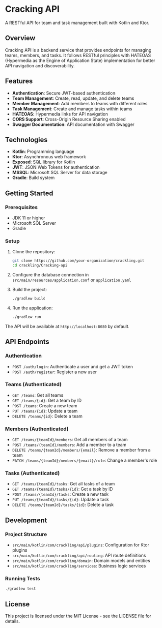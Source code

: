 # Cracking API

A RESTful API for team and task management built with Kotlin and Ktor.

## Overview

Cracking API is a backend service that provides endpoints for managing teams, members, and tasks. It follows RESTful principles with HATEOAS (Hypermedia as the Engine of Application State) implementation for better API navigation and discoverability.

## Features

- **Authentication**: Secure JWT-based authentication
- **Team Management**: Create, read, update, and delete teams
- **Member Management**: Add members to teams with different roles
- **Task Management**: Create and manage tasks within teams
- **HATEOAS**: Hypermedia links for API navigation
- **CORS Support**: Cross-Origin Resource Sharing enabled
- **Swagger Documentation**: API documentation with Swagger

## Technologies

- **Kotlin**: Programming language
- **Ktor**: Asynchronous web framework
- **Exposed**: SQL library for Kotlin
- **JWT**: JSON Web Tokens for authentication
- **MSSQL**: Microsoft SQL Server for data storage
- **Gradle**: Build system

## Getting Started

### Prerequisites

- JDK 11 or higher
- Microsoft SQL Server
- Gradle

### Setup

1. Clone the repository:
   ```bash
   git clone https://github.com/your-organization/crackling.git
   cd crackling/Cracking-api
   ```

2. Configure the database connection in `src/main/resources/application.conf` or `application.yaml`

3. Build the project:
   ```bash
   ./gradlew build
   ```

4. Run the application:
   ```bash
   ./gradlew run
   ```

The API will be available at `http://localhost:8080` by default.

## API Endpoints

### Authentication

- `POST /auth/login`: Authenticate a user and get a JWT token
- `POST /auth/register`: Register a new user

### Teams (Authenticated)

- `GET /teams`: Get all teams
- `GET /teams/{id}`: Get a team by ID
- `POST /teams`: Create a new team
- `PUT /teams/{id}`: Update a team
- `DELETE /teams/{id}`: Delete a team

### Members (Authenticated)

- `GET /teams/{teamId}/members`: Get all members of a team
- `POST /teams/{teamId}/members`: Add a member to a team
- `DELETE /teams/{teamId}/members/{email}`: Remove a member from a team
- `PATCH /teams/{teamId}/members/{email}/role`: Change a member's role

### Tasks (Authenticated)

- `GET /teams/{teamId}/tasks`: Get all tasks of a team
- `GET /teams/{teamId}/tasks/{id}`: Get a task by ID
- `POST /teams/{teamId}/tasks`: Create a new task
- `PUT /teams/{teamId}/tasks/{id}`: Update a task
- `DELETE /teams/{teamId}/tasks/{id}`: Delete a task

## Development

### Project Structure

- `src/main/kotlin/com/crackling/api/plugins`: Configuration for Ktor plugins
- `src/main/kotlin/com/crackling/api/routing`: API route definitions
- `src/main/kotlin/com/crackling/domain`: Domain models and entities
- `src/main/kotlin/com/crackling/services`: Business logic services

### Running Tests

```bash
./gradlew test
```

## License

This project is licensed under the MIT License - see the LICENSE file for details.